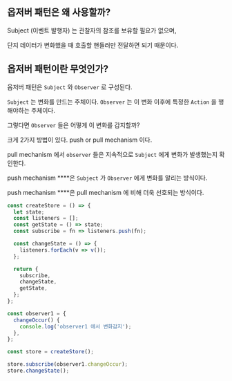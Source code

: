 ## 옵저버 패턴은 왜 사용할까?

Subject (이벤트 발행자) 는 관찰자의 참조를 보유할 필요가 없으며,

단지 데이터가 변화했을 때 호출할 핸들러만 전달하면 되기 때문이다.

## 옵저버 패턴이란 무엇인가?

옵저버 패턴은 `Subject` 와 `Observer` 로 구성된다.

`Subject` 는 변화를 만드는 주체이다. `Observer` 는 이 변화 이후에 특정한 `Action` 을 행해야하는 주체이다.

그렇다면 `Observer` 들은 어떻게 이 변화를 감지할까?

크게 2가지 방법이 있다. push or pull mechanism 이다.

pull mechanism 에서 `observer` 들은 지속적으로 `Subject` 에게 변화가 발생했는지 확인한다.

push mechanism \*\*\*\*은 `Subject` 가 `Observer` 에게 변화를 알리는 방식이다.

push mechanism \*\*\*\*은 pull mechanism 에 비해 더욱 선호되는 방식이다.

```jsx
const createStore = () => {
  let state;
  const listeners = [];
  const getState = () => state;
  const subscribe = fn => listeners.push(fn);

  const changeState = () => {
    listeners.forEach(v => v());
  };

  return {
    subscribe,
    changeState,
    getState,
  };
};

const observer1 = {
  changeOccur() {
    console.log('observer1 에서 변화감지');
  },
};

const store = createStore();

store.subscribe(observer1.changeOccur);
store.changeState();
```
